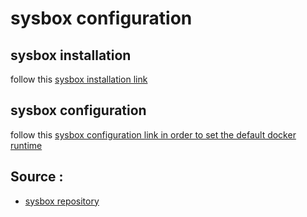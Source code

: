 # sysbox configuration

## sysbox installation

follow this [sysbox installation link](https://github.com/nestybox/sysbox/blob/master/docs/user-guide/install-package.md#installing-sysbox)

## sysbox configuration

follow this [sysbox configuration link in order to set the default docker runtime](https://github.com/nestybox/sysbox/blob/master/docs/user-guide/install-package.md#docker-runtime-configuration)

## Source :

- [sysbox repository](https://github.com/nestybox/sysbox)